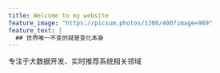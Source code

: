```yaml
---
title: Welcome to my website
feature_image: "https://picsum.photos/1300/400?image=989"
feature_text: |
  ## 世界唯一不变的就是变化本身
---
```


专注于大数据开发、实时推荐系统相关领域
